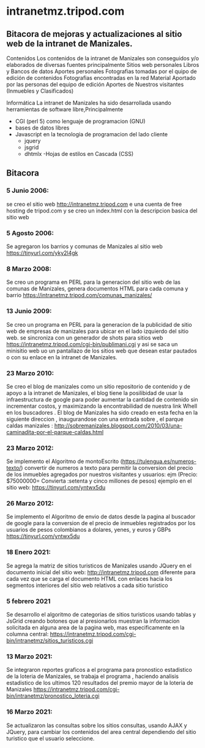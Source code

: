 # intranetmz.tripod.com
## Bitacora de mejoras y actualizaciones al sitio web de la intranet de Manizales.

Contenidos
Los contenidos de la intranet de Manizales son conseguidos y/o elaborados de diversas fuentes principalmente
Sitios web personales
Libros y Bancos de datos
Aportes personales
Fotografias tomadas por el quipo de edición de contenidos
Fotografias encontradas en la red
Material Aportado por las personas del equipo de edición
Aportes de Nuestros visitantes (Inmuebles y Clasificados)


Informática
La intranet de Manizales ha sido desarrollada usando herramientas de software libre,Principalmente 
- CGI (perl 5) como lenguaje de programacion (GNU)
- bases de datos libres
- Javascript en la tecnologia de programacion del lado cliente
  - jquery
  - jsgrid
  - dhtmlx
-Hojas de estilos en Cascada (CSS)

## Bitacora


### 5 Junio 2006: 
se creo el sitio web http://intranetmz.tripod.com e una cuenta de free hosting de tripod.com y se creo un index.html con la descripcion basica del sitio web

### 5 Agosto 2006: 
Se agregaron los barrios y comunas de Manizales al sitio web  https://tinyurl.com/yky2l4gk

### 8 Marzo 2008: 
Se creo un programa en PERL para la generacion del sitio web de las comunas de Manizales, genera documentos HTML para cada comuna y barrio https://intranetmz.tripod.com/comunas_manizales/

### 13 Junio 2009: 
Se creo un programa en PERL para la generacion de la publicidad de sitio web de empresas de manizales para ubicar en el lado izquierdo del sitio web. se sincroniza con un generador de shots para sitios web  https://intranetmz.tripod.com/cgi-bin/publimani.cgi y asi se saca un minisitio web uo un pantallazo de los sitios web que desean estar pautados o con su enlace en la intranet de Manizales.

### 23 Marzo 2010: 
Se creo el blog de manizales como un sitio repositorio de contenido y de apoyo a la intranet de Manizales, el blog tiene la posilibidad de usar la infraestructura de google para poder  aumentar la cantidad de contenido sin incrementar costos, y maximizando la encontrabilidad de nuestra link Whell en los buscadores . El blog de Manizales ha sido creado en esta fecha en la siguiente direccion , inaugurandose con una entrada sobre , el parque caldas manizales : http://sobremanizales.blogspot.com/2010/03/una-caminadita-por-el-parque-caldas.html


### 23 Marzo 2012: 
Se implemento el Algoritmo de montoEscrito (https://tulengua.es/numeros-texto/) convertir de numeros a texto para permitir la conversion del precio de los inmuebles agregados por nuestros visitantes y usuarios: ejm (Precio: $75000000= Convierta :setenta y cinco millones de pesos) ejemplo en el sitio web:  https://tinyurl.com/yntwx5du


### 26 Marzo 2012: 
Se implemento el Algoritmo de envio de datos desde la pagina al buscador de google para la conversion de el precio de inmuebles registrados por los usuarios de pesos colombianos a dolares, yenes, y euros y GBPs https://tinyurl.com/yntwx5du


### 18 Enero 2021: 
Se agrega la matriz de sitios turisticos de Manizales usando JQuery en el documento inicial del sitio web: http://intranetmz.tripod.com diferente para cada vez que se carga el documento HTML con enlaces hacia los segmentos interiores del sitio web relativos a cada sitio turistico

### 5 febrero 2021 
Se desarrollo el algoritmo de categorias de sitios turisticos usando tablas y JsGrid creando botones que al presionarlos muestran la informacion solicitada en alguna area de la pagina web, mas especificamente en la columna central: https://intranetmz.tripod.com/cgi-bin/intranetmz/sitios_turisticos.cgi

### 13 Marzo 2021: 
Se integraron reportes graficos a el programa para pronostico estadistico de la loteria de Manizales, se trabaja el programa , haciendo analisis estadistico de los ultimos 120 resultados del premio mayor de la loteria de Manizales  https://intranetmz.tripod.com/cgi-bin/intranetmz/pronostico_loteria.cgi

### 16 Marzo 2021: 
Se actualizaron las consultas sobre los sitios consultas, usando AJAX y JQuery, para cambiar los contenidos del area central dependiendo del sitio turistico que
el usuario seleccione.
